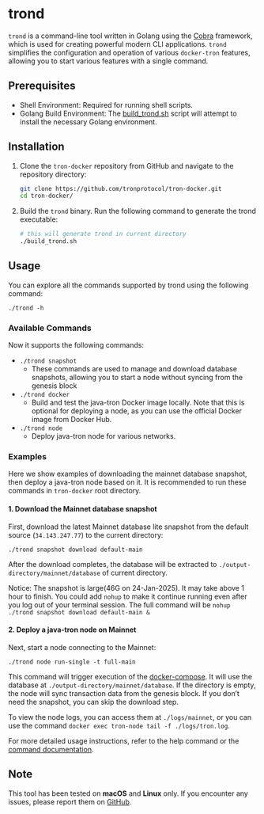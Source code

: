 # trond

`trond` is a command-line tool written in Golang using the [Cobra](https://github.com/spf13/cobra) framework, which is used for creating powerful modern CLI applications.
`trond` simplifies the configuration and operation of various `docker-tron` features, allowing you to start various features with a single command.

## Prerequisites
- Shell Environment: Required for running shell scripts.
- Golang Build Environment: The [build_trond.sh](../../build_trond.sh) script will attempt to install the necessary Golang environment.

## Installation

1. Clone the `tron-docker` repository from GitHub and navigate to the repository directory:

    ```sh
    git clone https://github.com/tronprotocol/tron-docker.git
    cd tron-docker/
    ```

2. Build the `trond` binary. Run the following command to generate the trond executable:

    ```sh
    # this will generate trond in current directory
    ./build_trond.sh
    ```

## Usage
You can explore all the commands supported by trond using the following command:
```
./trond -h
```

### Available Commands
Now it supports the following commands:
- `./trond snapshot`
  - These commands are used to manage and download database snapshots, allowing you to start a node without syncing from the genesis block
- `./trond docker`
  - Build and test the java-tron Docker image locally. Note that this is optional for deploying a node, as you can use the official Docker image from Docker Hub.
- `./trond node`
  - Deploy java-tron node for various networks.

### Examples

Here we show examples of downloading the mainnet database snapshot, then deploy a java-tron node based on it.
It is recommended to run these commands in `tron-docker` root directory.

#### 1. Download the Mainnet database snapshot

First, download the latest Mainnet database lite snapshot from the default source (`34.143.247.77`) to the current directory:

```
./trond snapshot download default-main
```

After the download completes, the database will be extracted to `./output-directory/mainnet/database` of current directory.

Notice: The snapshot is large(46G on 24-Jan-2025). It may take above 1 hour to finish. You could add `nohup` to make it continue running even after you log out of your terminal session.
The full command will be `nohup ./trond snapshot download default-main &`

#### 2. Deploy a java-tron node on Mainnet

Next, start a node connecting to the Mainnet:

```
./trond node run-single -t full-main
```

This command will trigger execution of the [docker-compose](../../single_node/docker-compose.fullnode.main.yml). It will use the database at `./output-directory/mainnet/database`.
If the directory is empty, the node will sync transaction data from the genesis block. If you don’t need the snapshot, you can skip the download step.

To view the node logs, you can access them at `./logs/mainnet`, or you can use the command `docker exec tron-node tail -f ./logs/tron.log`.

For more detailed usage instructions, refer to the help command or the [command documentation](./docs/trond.md).


## Note

This tool has been tested on **macOS** and **Linux** only. If you encounter any issues, please report them on [GitHub](https://github.com/tronprotocol/tron-docker/issues).
